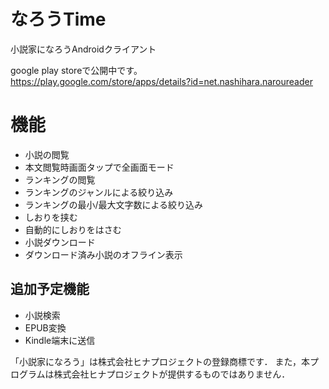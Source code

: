 # なろうTime
小説家になろうAndroidクライアント  

google play storeで公開中です。  
<https://play.google.com/store/apps/details?id=net.nashihara.naroureader>

# 機能
- 小説の閲覧
- 本文閲覧時画面タップで全画面モード
- ランキングの閲覧
- ランキングのジャンルによる絞り込み
- ランキングの最小/最大文字数による絞り込み
- しおりを挟む
- 自動的にしおりをはさむ
- 小説ダウンロード
- ダウンロード済み小説のオフライン表示

## 追加予定機能
- 小説検索
- EPUB変換
- Kindle端末に送信




「小説家になろう」は株式会社ヒナプロジェクトの登録商標です． また，本プログラムは株式会社ヒナプロジェクトが提供するものではありません．

